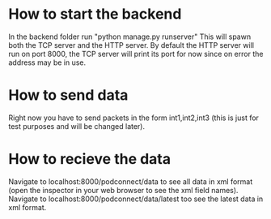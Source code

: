 # How to start the backend
In the backend folder run "python manage.py runserver"
This will spawn both the TCP server and the HTTP server.
By default the HTTP server will run on port 8000, the TCP server will print its port for now since on error the address may be in use.

# How to send data
Right now you have to send packets in the form int1,int2,int3 (this is just for test purposes and will be changed later).

# How to recieve the data
Navigate to localhost:8000/podconnect/data to see all data in xml format (open the inspector in your web browser to see the xml field names).
Navigate to localhost:8000/podconnect/data/latest too see the latest data in xml format.